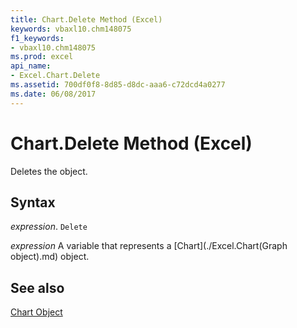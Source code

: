 ```yaml
---
title: Chart.Delete Method (Excel)
keywords: vbaxl10.chm148075
f1_keywords:
- vbaxl10.chm148075
ms.prod: excel
api_name:
- Excel.Chart.Delete
ms.assetid: 700df0f8-8d85-d8dc-aaa6-c72dcd4a0277
ms.date: 06/08/2017
---
```



# Chart.Delete Method (Excel)

Deletes the object.


## Syntax

 _expression_. `Delete`

 _expression_ A variable that represents a [Chart](./Excel.Chart(Graph object).md) object.


## See also


[Chart Object](Excel.Chart(object).md)

